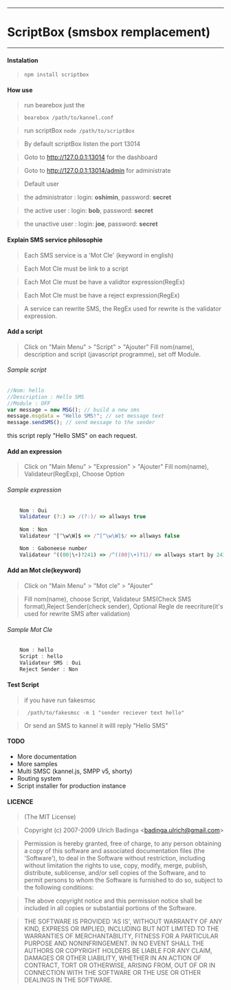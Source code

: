----------

# ScriptBox (smsbox remplacement)

----------
#### Instalation 

> ` npm install scriptbox `

#### How use

> run bearebox just the

> `bearebox /path/to/kannel.conf`

> run scriptBox
> `node /path/to/scriptBox`

> By default scriptBox listen the port 13014

> Goto to http://127.0.0.1:13014 for the dashboard

> Goto to http://127.0.0.1:13014/admin for administrate

> Default user

> the administrator : login: **oshimin**, password: **secret**

> the active user : login: **bob**, password: **secret** 

> the unactive user : login: **joe**, password: **secret** 

#### Explain SMS service philosophie
> Each SMS service is a 'Mot Cle' (keyword in english)

> Each Mot Cle must be link to a script

> Each Mot Cle must be have a validtor expression(RegEx)

> Each Mot Cle must be have a reject expression(RegEx)

> A service can rewrite SMS, the RegEx used for rewrite is the validator expression.

#### Add a script
> Click on "Main Menu" > "Script" > "Ajouter"
Fill nom(name), description and script (javascript programme), set off Module.

###### Sample script
```javascript
//Nom: hello
//Description : Hello SMS
//Module : OFF
var message = new MSG(); // build a new sms
message.msgdata = "Hello SMS!"; // set message text 
message.sendSMS(); // send message to the sender
```
this script reply "Hello SMS" on each request.

#### Add an expression
> Click on "Main Menu" > "Expression" > "Ajouter"
> Fill nom(name), Validateur(RegExp), Choose Option

###### Sample expression
```javascript
    Nom : Oui
    Validateur (?:) => /(?:)/ => allways true
    
    Nom : Non
    Validateur ^[^\w\W]$ => /^[^\w\W]$/ => allways false

    Nom : Gaboneese number
    Validateur ^((00|\+)?241) => /^((00|\+)?1)/ => allways start by 241,+241 or 00241
```

#### Add an Mot cle(keyword)
> Click on "Main Menu" > "Mot cle" > "Ajouter"

> Fill nom(name), choose Script, Validateur SMS(Check SMS format),Reject Sender(check sender), Optional Regle de reecriture(it's used for rewrite SMS after validation)

###### Sample Mot Cle
```javascript
    Nom : hello
    Script : hello
    Validateur SMS : Oui
    Reject Sender : Non
```

#### Test Script
> if you have run fakesmsc

> ` /path/to/fakesmsc -m 1 "sender reciever text hello"`

> Or send an SMS to kannel it willl reply "Hello SMS"

#### TODO

 - More documentation
 - More samples
 - Multi SMSC (kannel.js, SMPP v5, shorty)
 - Routing system
 - Script installer for production instance 
 
#### LICENCE

>(The MIT License)

>Copyright (c) 2007-2009 Ulrich Badinga &lt;badinga.ulrich@gmail.com&gt;

>Permission is hereby granted, free of charge, to any person obtaining
a copy of this software and associated documentation files (the
'Software'), to deal in the Software without restriction, including
without limitation the rights to use, copy, modify, merge, publish,
distribute, sublicense, and/or sell copies of the Software, and to
permit persons to whom the Software is furnished to do so, subject to
the following conditions:

>The above copyright notice and this permission notice shall be
included in all copies or substantial portions of the Software.

>THE SOFTWARE IS PROVIDED 'AS IS', WITHOUT WARRANTY OF ANY KIND,
EXPRESS OR IMPLIED, INCLUDING BUT NOT LIMITED TO THE WARRANTIES OF
MERCHANTABILITY, FITNESS FOR A PARTICULAR PURPOSE AND NONINFRINGEMENT.
IN NO EVENT SHALL THE AUTHORS OR COPYRIGHT HOLDERS BE LIABLE FOR ANY
CLAIM, DAMAGES OR OTHER LIABILITY, WHETHER IN AN ACTION OF CONTRACT,
TORT OR OTHERWISE, ARISING FROM, OUT OF OR IN CONNECTION WITH THE
SOFTWARE OR THE USE OR OTHER DEALINGS IN THE SOFTWARE.